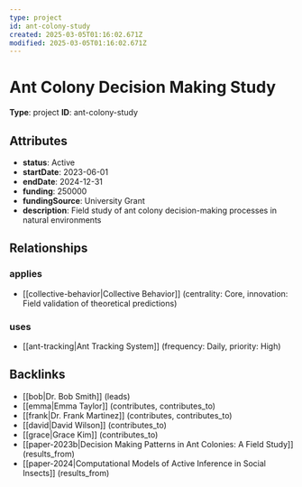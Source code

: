 ```yaml
---
type: project
id: ant-colony-study
created: 2025-03-05T01:16:02.671Z
modified: 2025-03-05T01:16:02.671Z
---
```


# Ant Colony Decision Making Study

**Type**: project
**ID**: ant-colony-study

## Attributes

- **status**: Active
- **startDate**: 2023-06-01
- **endDate**: 2024-12-31
- **funding**: 250000
- **fundingSource**: University Grant
- **description**: Field study of ant colony decision-making processes in natural environments

## Relationships

### applies

- [[collective-behavior|Collective Behavior]] (centrality: Core, innovation: Field validation of theoretical predictions)

### uses

- [[ant-tracking|Ant Tracking System]] (frequency: Daily, priority: High)

## Backlinks

- [[bob|Dr. Bob Smith]] (leads)
- [[emma|Emma Taylor]] (contributes, contributes_to)
- [[frank|Dr. Frank Martinez]] (contributes, contributes_to)
- [[david|David Wilson]] (contributes_to)
- [[grace|Grace Kim]] (contributes_to)
- [[paper-2023b|Decision Making Patterns in Ant Colonies: A Field Study]] (results_from)
- [[paper-2024|Computational Models of Active Inference in Social Insects]] (results_from)

